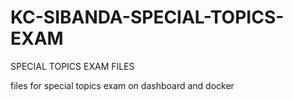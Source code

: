 # KC-SIBANDA-SPECIAL-TOPICS-EXAM
SPECIAL TOPICS EXAM FILES


files for special topics exam on dashboard and docker
